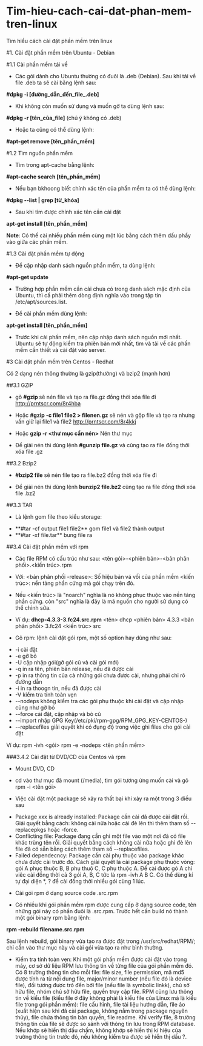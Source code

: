 # Tim-hieu-cach-cai-dat-phan-mem-tren-linux
Tìm hiểu cách cài đặt phần mềm trên linux

#1. Cài đặt phần mềm trên Ubuntu - Debian

#1.1 Cài phần mềm tải về

- Các gói dành cho Ubuntu thường có đuôi là .deb (Debian). Sau khi tải về file .deb ta sẽ cài bằng lệnh sau:

**#dpkg -i [đường_dẫn_đến_file_.deb]**

- Khi không còn muốn sử dụng và muốn gỡ ta dùng lệnh sau:

**#dpkg -r [tên_của_file]** (chú ý không có .deb)

- Hoặc ta cũng có thể dùng lệnh:

**#apt-get remove [tên_phần_mềm]**

#1.2 Tìm nguồn phần mềm

- Tìm trong apt-cache bằng lệnh:

**#apt-cache search [tên_phần_mềm]**

- Nếu bạn bkhoong biết chính xác tên của phần mềm ta có thể dùng lệnh:

**#dpkg --list | grep [từ_khóa]**

- Sau khi tìm được chính xác tên cần cài đặt

**apt-get install [tên_phần_mềm]**

**Note**: Có thể cài nhiều phần mềm cùng một lúc bằng cách thêm dấu phẩy vào giữa các phần mềm.

#1.3 Cài đặt phần mềm tự động

- Để cập nhập danh sách nguồn phần mềm, ta dùng lệnh:

**#apt-get update**

- Trường hợp phần mềm cần cài chưa có trong danh sách mặc định của Ubuntu, thì cầ phải thêm dòng định nghĩa vào trong tập tin /etc/apt/sources.list. 

- Để cài phần mềm dùng lệnh:

**apt-get install [tên_phần_mềm]**

- Trước khi cài phần mềm, nên cập nhập danh sách nguồn mới nhất. Ubuntu sẽ tự động kiểm tra phiên bản mới nhất, tìm và tải về các phần mềm cần thiết và cài đặt vào server.


#3 Cài đặt phần mềm trên Centos - Redhat

Có 2 dạng nén thông thường là gzip(thường) và bzip2 (mạnh hơn)

##3.1 GZIP
- gõ **#gzip <file>** sẽ nén file và tạo ra file.gz đồng thời xóa file đi 
http://prntscr.com/8r4hba
- Hoặc **#gzip -c file1 file2 > filenen.gz** sẽ nén và gộp file <flie1> <file2> và tạo ra <output> nhưng vấn giữ lại file1 và file2
http://prntscr.com/8r4kkj
- Hoặc **gzip -r <thư mục cần nén>** Nén thư mục

- Để giải nén thì dùng lệnh **#gunzip file.gz** và cũng tạo ra file đồng thời xóa file .gz 

##3.2 Bzip2

- **#bzip2 file** sẽ nén file tạo ra file.bz2 đồng thời xóa file đi

- Để giải nén thì dùng lệnh **bunzip2 file.bz2** cũng tạo ra file đồng thời xóa file .bz2

##3.3 TAR

- Là lệnh gom file theo kiểu storage:
<ul>
<li>**#tar -cf output file1 file2** gom file1 và file2 thành output </li>
<li>**#tar -xf file.tar** bung file ra</li>
</ul>

##3.4 Cài đặt phần mềm với rpm

- Các file RPM có cấu trúc như sau:
<tên gói>-<phiên bản>-<bản phân phối>.<kiến trúc>.rpm
- Với:
<bản phân phối -release>: Số hiệu bản vá vối của phần mềm
<kiến trúc>: nền tảng phần cứng mà gói chạy trên đó.
- Nếu <kiến trúc> là "noarch" nghĩa là nó không phục thuộc vào nền tảng phần cứng. còn "src" nghĩa là đây là mã nguồn cho người sử dụng có thể chỉnh sửa.
- Ví dụ:
**dhcp-4.3.3-3.fc24.src.rpm**
<tên>               dhcp
<phiên bản>         4.3.3
<bản phân phối>     3.fc24
<kiến trúc>         src

- Gõ rpm: lệnh cài đặt gói rpm, một số option hay dùng như sau:
<ul>
<li>-i <gói> cài đặt</li>
<li>-e <tên phần mềm> gỡ bỏ</li>
<li>-U <gói> cập nhập gói(gỡ gói cũ và cài gói mới)</li>
<li>-q <tên phần mềm> in ra tên, phiên bản release, nếu đã được cài</li>
<li>-p <tên gói> in ra thông tin của cả những gói chưa được cài, nhưng phải chỉ rõ đường dẫn <tên gói></li>
<li>-i <tên phần mềm> in ra thoogn tin, nếu đã được cài</li>
<li>-V kiểm tra tính toàn vẹn</li>
<li>--nodeps không kiểm tra các gói phụ thuộc khi cài đặt và cập nhập cũng như gỡ bỏ</li>
<li>--force cài đặt, cập nhập và bỏ cũ</li>
<li>--import nhập GPG Key(/etc/pki/rpm-gpg/RPM_GPG_KEY-CENTOS-<version>)</li>
<li>--replacefiles giải quyết khi có đụng độ trong việc ghi files cho gói cài đặt</li>
</ul>

Ví dụ:
      rpm -ivh <gói>
      rpm -e -nodeps <tên phần mềm>
      
###3.4.2 Cài đặt từ DVD/CD của Centos và rpm

- Mount DVD, CD
- cd vào thư mục đã mount (/media), tìm gói tương ứng muốn cài và gõ rpm -i <tên gói>

- Việc cài đặt một package sẽ xảy ra thất bại khi xảy ra một trong 3 điều sau
<ul>
<li>Package xxx is already installed: Package cần cài đã được cài đặt rồi. Giải quyết bằng cách: không cài nữa hoặc cài đè lên thì thêm tham số --replacepkgs hoặc -force.</li>
<li>Conflicting file: Package đang cần ghi một file vào một nơi đã có file khác trùng tên rồi. Giải quyết bằng cách không cài nữa hoặc ghi đè lên file đã có sẵn bằng cách thêm tham số --replacefiles.</li>
<li>Failed dependecncy: Package cần cài phụ thuộc vào package khác chưa được cài trước đó. Cách giải quyết là cài package phụ thuộc vòng: gói A phục thuộc B, B phụ thuộ C, C phụ thuộc A. Để cài được gó A chỉ viêc cài đồng thời cả 3 gói A, B, C tức là rpm -ivh A B C. Có thể dùng kí tự đại diện *, ? để cài đồng thời nhiều gói cùng 1 lúc.</li>
</ul>

- Cài gói rpm ở dạng source code .src.rpm

- Có nhiều khi gói phần mềm rpm được cung cấp ở dạng source code, tên những gói này có phần đuôi là .src.rpm. Trước hết cần build nó thành một gói binary rpm bằng lệnh:

**rpm -rebuild filename.src.rpm**

Sau lệnh rebuild, gói binary vừa tạo ra được đặt trong /usr/src/redhat/RPM/; chỉ cần vào thư mục này và cài gói vừa tạo ra như bình thường.

- Kiểm tra tính toàn vẹn: Khi một gói phần mềm được cài đặt vào trong máy, cơ sở dữ liệu RPM lưu thông tin về từng file của gói phần mềm đó. Có 8 trường thông tin cho mỗi file: file size, file permission, mã md5 được tính ra từ nội dung file, major/minor number (nếu file đó là device file), đối tương được trỏ đến bởi file (nếu file là symbolic linkk), chủ sở hữu file, nhóm chủ sở hữu file, quyền truy cập file. RPM cũng lưu thông tin về kiểu file (kiểu file ở đây không phải là kiểu file của Linux mà là kiểu file trong gói phần mềm): file cấu hình, file tài liệu hướng dẫn, file ảo (xuất hiện sau khi đã cài package, không nằm trong package nguyên thủy), file chứa thông tin bản quyền, file readme. Khi verify file, 8 trường thông tin của file sẽ được so sánh với thông tin lưu trong RPM database. Nếu khớp sẽ hiển thị dấu chấm, không khớp sẽ hiển thị kí hiệu của trường thông tin trước đó, nếu không kiểm tra được sẽ hiển thị dấu ?.


